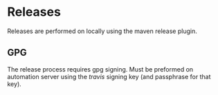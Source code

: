 # Releases
Releases are performed on locally using the maven release plugin.

## GPG
The release process requires gpg signing.  Must be preformed on automation server using the _travis_ signing key (and passphrase for that key).
